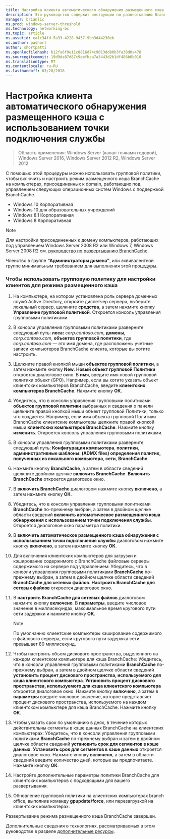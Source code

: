 ```yaml
---
title: Настройка клиента автоматического обнаружения размещенного кэша с использованием точки подключения службы
description: Это руководство содержит инструкции по развертыванию BranchCache в режиме размещенного кэша на компьютерах под управлением Windows Server 2016 и Windows 10
manager: brianlic
ms.prod: windows-server-threshold
ms.technology: networking-bc
ms.topic: article
ms.assetid: ea1c34fd-5a33-4228-9437-9bb3d44230eb
ms.author: pashort
author: shortpatti
ms.openlocfilehash: b12fa6f9e11c8816d74c9013dd80b3fa38d0a478
ms.sourcegitcommit: 19d9da87d87c9eefbca7a3443d2b1df486b0b010
ms.translationtype: MT
ms.contentlocale: ru-RU
ms.lasthandoff: 03/28/2018
---
```

#  <a name="configure-client-automatic-hosted-cache-discovery-by-service-connection-point"></a>Настройка клиента автоматического обнаружения размещенного кэша с использованием точки подключения службы

>Область применения: Windows Server (канал точками годовой), Windows Server 2016, Windows Server 2012 R2, Windows Server 2012

С помощью этой процедуры можно использовать групповой политики, чтобы включить и настроить режим размещенного кэша BranchCache на компьютерах, присоединенных к domain\, работающих под управлением следующих операционных систем Windows с поддержкой BranchCache\.

- Windows 10 Корпоративная
- Windows 10 для образовательных учреждений
- Windows 8.1 Корпоративная
- Windows 8 Корпоративная

> [!NOTE]  
> Для настройки присоединенных к домену компьютеров, работающих под управлением Windows Server 2008 R2 или Windows 7, Windows Server 2008 R2 см. [руководство по развертыванию BranchCache](https://technet.microsoft.com/library/ee649232.aspx).

Членство в группе **"Администраторы домена"**, или эквивалентной группе минимальным требованием для выполнения этой процедуры.

### <a name="to-use-group-policy-to-configure-clients-for-hosted-cache-mode"></a>Чтобы использовать групповую политику для настройки клиентов для режима размещенного кэша

1. На компьютере, на котором установлена роль сервера доменных служб Active Directory, откройте диспетчер сервера, выберите локальный сервер, щелкните **средства**, а затем нажмите кнопку **Управление групповой политикой**. Откроется консоль управления групповыми политиками.

2. В консоли управления групповыми политиками разверните следующий путь: **леса:** *corp.contoso.com*, **домены**, *corp.contoso.com*, **объектов групповой политики**, где *corp.contoso.com* — это имя домена, где расположены учетные записи компьютеров BranchCache клиента, которые вы хотите настроить.

3. Щелкните правой кнопкой мыши **объектов групповой политики**, а затем нажмите кнопку **New**. **Новый объект групповой Политики** откроется диалоговое окно. В **имя**, введите имя новой групповой политики объект \(GPO\). Например, если вы хотите указать объект клиентских компьютеров BranchCache, введите **клиентских компьютеров BranchCache**. Нажмите кнопку **ОК**.

4. Убедитесь, что в консоли управления групповыми политиками **объектов групповой политики** выбранных и сведения о панели щелкните правой кнопкой мыши объект групповой Политики, только что создается. Например, если имя объекта групповой Политики BranchCache клиентские компьютеры щелкните правой кнопкой мыши **клиентских компьютеров BranchCache**. Нажмите кнопку **изменить**. Откроется консоль управления групповыми политиками.

5. В консоли управления групповыми политиками разверните следующий путь: **Конфигурация компьютера**, **политики**, **административные шаблоны: \(ADMX files\) определения политик, полученных из локального компьютера**, **сети**, **BranchCache**.

6. Нажмите кнопку **BranchCache**, а затем в области сведений щелкните двойном щелчке **включить BranchCache**. **Включить BranchCache** откроется диалоговое окно.
  
7.  В **включить BranchCache** диалоговом нажмите кнопку **включено**, а затем нажмите кнопку **ОК**.

8. Убедитесь, что в консоли управления групповыми политиками **BranchCache** по-прежнему выбран, а затем в двойном щелчке области сведений **включить автоматическое размещенного кэша обнаружения с использованием точки подключения службы**. Откроется диалоговое окно параметра политики.

9. В **включить автоматическое размещенного кэша обнаружения с использованием точки подключения службы** диалоговом нажмите кнопку **включено**, а затем нажмите кнопку **ОК**.

10. Для включения клиентских компьютеров для загрузки и кэширование содержимого с BranchCache файловые серверы содержимого на сервере под управлением: Убедитесь, что в консоли управления групповыми политиками **BranchCache** по-прежнему выбран, а затем в двойном щелчке области сведений **BranchCache для сетевых файлов**. **Настроить BranchCache для сетевых файлов** откроется диалоговое окно. 
11. В **настроить BranchCache для сетевых файлов** диалоговом нажмите кнопку **включено**. В **параметры**, введите числовое значение в миллисекундах, максимальное время кругового пути сети задержки и нажмите кнопку **ОК**.
  
    > [!NOTE]
    > По умолчанию клиентские компьютеры кэширование содержимого с файлового сервера, если кругового пути задержка сети превышает 80 миллисекунд.
  
12. Чтобы настроить объем дискового пространства, выделенного на каждом клиентском компьютере для кэша BranchCache: Убедитесь, что в консоли управления групповыми политиками **BranchCache** по-прежнему выбран, а затем в двойном щелчке области сведений **установить процент дискового пространства, используемого для кэша клиентского компьютера**. **Установить процент дискового пространства, используемого для кэша клиентского компьютера** откроется диалоговое окно. Нажмите кнопку **включено**, а затем в **параметры** введите числовое значение, которое представляет процент дискового пространства, используемого на каждом клиентском компьютере для кэша BranchCache. Нажмите кнопку **ОК**.

13. Чтобы указать срок по умолчанию в днях, в течение которых действительны сегменты в кэше данных BranchCache на клиентских компьютерах: Убедитесь, что в консоли управления групповыми политиками **BranchCache** по-прежнему выбран и затем в двойном щелчке области сведений **установить срок для сегментов в кэше данных**. **Установить срок для сегментов в кэше данных** откроется диалоговое окно. Нажмите кнопку **включено**, а затем в области сведений введите количество дней, которые вы предпочитаете. Нажмите кнопку **ОК**.

14. Настройте дополнительные параметры политики BranchCache для клиентских компьютеров с подходящими для вашего развертывания.

15. Обновление групповой политики на клиентских компьютерах branch office, выполнив команду **gpupdate/force**, или перезагрузкой на клиентских компьютерах.

Развертывание режима размещенного кэша BranchCache завершен.

Дополнительные сведения о технологиях, рассматриваемых в этом руководстве в разделе [дополнительные ресурсы](11-Bc-Hcm-additional-resources.md).